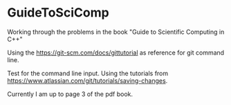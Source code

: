 # GuideToSciComp
Working through the problems in the book "Guide to Scientific Computing in C++"

Using the https://git-scm.com/docs/gittutorial as reference for git command line.

Test for the command line input. Using the tutorials from https://www.atlassian.com/git/tutorials/saving-changes.

Currently I am up to page 3 of the pdf book.